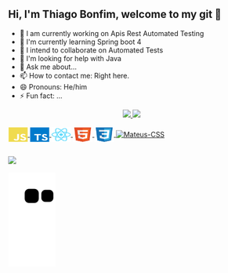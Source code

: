 ## Hi, I'm Thiago Bonfim, welcome to my git 👋



- 🔭 I am currently working on Apis Rest Automated Testing
- 🌱 I'm currently learning Spring boot 4
- 👯 I intend to collaborate on Automated Tests
- 🤔 I'm looking for help with Java
- 💬 Ask me about...
- 📫 How to contact me: Right here.
- 😄 Pronouns: He/him
- ⚡ Fun fact: ...


<div align="center">
  <a href="https://github.com/thgbonfim">
  <img height="180em" src="https://github-readme-stats.vercel.app/api?username=thgbonfim&show_icons=true&theme=dracula&include_all_commits=true&count_private=true"/>
  <img height="170em" src="https://github-readme-stats.vercel.app/api/top-langs/?username=thgbonfim&layout=compact&langs_count=7&theme=dracula"/>

</div>

  <div style="display: inline_block"><br>
  <img align="center" alt="Mateus-Js" height="30" width="40" src="https://raw.githubusercontent.com/devicons/devicon/master/icons/javascript/javascript-plain.svg">
  <img align="center" alt="Mateus-Ts" height="30" width="40" src="https://raw.githubusercontent.com/devicons/devicon/master/icons/typescript/typescript-plain.svg">
  <img align="center" alt="Mateus-React" height="30" width="40" src="https://raw.githubusercontent.com/devicons/devicon/master/icons/react/react-original.svg">
  <img align="center" alt="Mateus-HTML" height="30" width="40" src="https://raw.githubusercontent.com/devicons/devicon/master/icons/html5/html5-original.svg">
  <img align="center" alt="Mateus-CSS" height="30" width="40" src="https://raw.githubusercontent.com/devicons/devicon/master/icons/css3/css3-original.svg">
    <img align="center" alt="Mateus-CSS" height="80" width="90" <img src="https://cdn.jsdelivr.net/gh/devicons/devicon/icons/androidstudio/androidstudio-original-wordmark.svg" />
          


          



    
</div>
  
 ##
  
  <div> 

  <a href="https://www.linkedin.com/in/thiago-bonfim-a2722671/" target="_blank"><img src="https://img.shields.io/badge/-LinkedIn-%230077B5?style=for-the-badge&logo=linkedin&logoColor=white" target="_blank"></a> 


![Snake animation](https://github.com/DevBatista1/DevBatista1/blob/output/github-contribution-grid-snake.svg)



 
</div>
